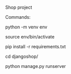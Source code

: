 Shop project

Commands:

python -m venv env

source env/bin/activate

pip install -r requirements.txt

cd djangoshop/

python manage.py runserver
